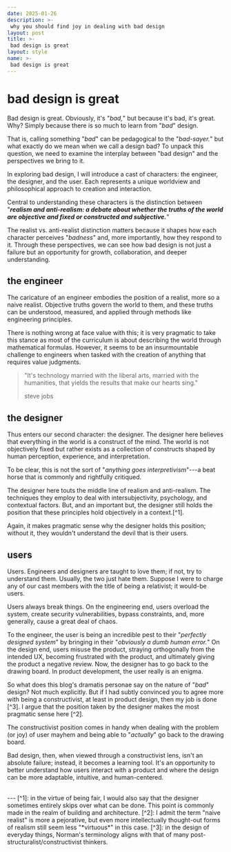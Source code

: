 ```yaml
---
date: 2025-01-26
description: >-
 why you should find joy in dealing with bad design
layout: post
title: >-
 bad design is great
layout: style
name: >-
 bad design is great
---
```

# bad design is great

Bad design is great. Obviously, it's "*bad,*" but because it's bad, it's great. Why? Simply because there is so much to learn from "*bad*" design. 

That is, calling something "*bad*" can be pedagogical to the "*bad-sayer.*" but what exactly do we mean when we call a design bad? To unpack this question, we need to examine the interplay between "bad design" and the perspectives we bring to it.

In exploring bad design, I will introduce a cast of characters: the engineer, the designer, and the user. Each represents a unique worldview and philosophical approach to creation and interaction. 

Central to understanding these characters is the distinction between "***realism and anti-realism: a debate about whether the truths of the world are objective and fixed or constructed and subjective.***"

The realist vs. anti-realist distinction matters because it shapes how each character perceives "*badness*" and, more importantly, how they respond to it. Through these perspectives, we can see how bad design is not just a failure but an opportunity for growth, collaboration, and deeper understanding.

## the engineer

The caricature of an engineer embodies the position of a realist, more so a naive realist. Objective truths govern the world to them, and these truths can be understood, measured, and applied through methods like engineering principles. 

There is nothing wrong at face value with this; it is very pragmatic to take this stance as most of the curriculum is about describing the world through mathematical formulas. However, it seems to be an insurmountable challenge to engineers when tasked with the creation of anything that requires value judgments.

> "It's technology married with the liberal arts, married with the humanities, that yields the results that make our hearts sing."
> <figcaption class="blockquote-footer">steve jobs</figcaption>

## the designer

Thus enters our second character: the designer. The designer here believes that everything in the world is a construct of the mind. The world is not objectively fixed but rather exists as a collection of constructs shaped by human perception, experience, and interpretation. 

To be clear, this is not the sort of "*anything goes interpretivism*"---a beat horse that is commonly and rightfully critiqued. 

The designer here touts the middle line of realism and anti-realism. The techniques they employ to deal with intersubjectivity, psychology, and contextual factors. But, and an important but, the designer still holds the position that these principles hold objectively in a context.[^1].

Again, it makes pragmatic sense why the designer holds this position; without it, they wouldn't understand the devil that is their users.

## users

Users. Engineers and designers are taught to love them; if not, try to understand them. Usually, the two just hate them. Suppose I were to charge any of our cast members with the title of being a relativist; it would-be users. 

Users always break things. On the engineering end, users overload the system, create security vulnerabilities, bypass constraints, and, more generally, cause a great deal of chaos. 

To the engineer, the user is being an incredible pest to their "*perfectly designed system*" by bringing in their "*obviously a dumb human error.*" On the design end, users misuse the product, straying orthogonally from the intended UX, becoming frustrated with the product, and ultimately giving the product a negative review. Now, the designer has to go back to the drawing board. In product development, the user really is an enigma.

So what does this blog's dramatis personae say on the nature of "*bad*" design? Not much explicitly. But if I had subtly convinced you to agree more with being a constructivist, at least in product design, then my job is done [^3]. I argue that the position taken by the designer makes the most pragmatic sense here [^2]. 

The constructivist position comes in handy when dealing with the problem (or joy) of user mayhem and being able to "*actually*" go back to the drawing board.

Bad design, then, when viewed through a constructivist lens, isn't an absolute failure; instead, it becomes a learning tool. It's an opportunity to better understand how users interact with a product and where the design can be more adaptable, intuitive, and human-centered.

<br/>
---
[^1]: in the virtue of being fair, I would also say that the designer sometimes entirely skips over what can be done. This point is commonly made in the realm of building and architecture.
[^2]: I admit the term "naive realist" is more a pejorative, but even more intellectually thought-out forms of realism still seem less "*virtuous*" in this case. 
[^3]: in the design of everyday things, Norman's terminology aligns with that of many post-structuralist/constructivist thinkers.
